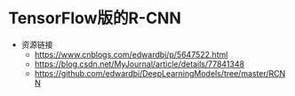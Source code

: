 # TensorFlow版的R-CNN
  * 资源链接
    * https://www.cnblogs.com/edwardbi/p/5647522.html
    * https://blog.csdn.net/MyJournal/article/details/77841348
    * https://github.com/edwardbi/DeepLearningModels/tree/master/RCNN